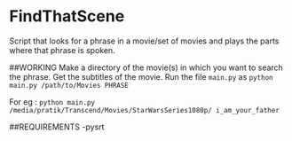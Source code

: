 # FindThatScene
Script that looks for a phrase in a movie/set of movies and plays the parts where that phrase is spoken.

##WORKING
Make a directory of the movie(s) in which you want to search the phrase.
Get the subtitles of the movie.
Run the file `main.py` as `python main.py /path/to/Movies PHRASE`

For eg : `python main.py /media/pratik/Transcend/Movies/StarWarsSeries1080p/ i_am_your_father`

##REQUIREMENTS
-pysrt 

